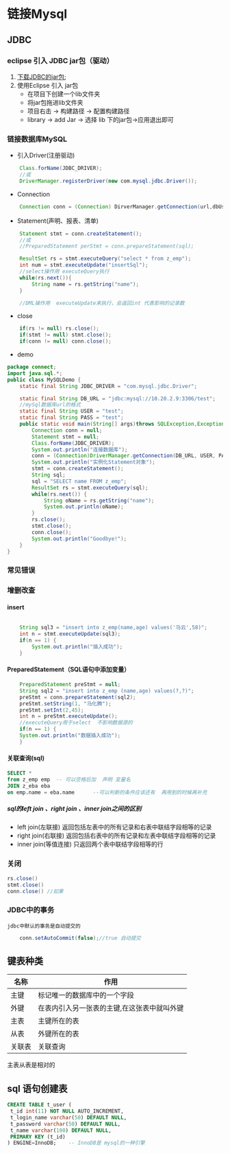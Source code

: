 # 链接Mysql

## JDBC

### eclipse 引入 JDBC jar包（驱动）

1. [下载JDBC的jar包](mysql-connector-java-5.1.39-bin.jar);
2. 使用Eclipse 引入 jar包
    * 在项目下创建一个lib文件夹
    * 将jar包拖进lib文件夹
    * 项目右击 -> 构建路径 -> 配置构建路径
    * library -> add Jar -> 选择 lib 下的jar包->应用退出即可

### 链接数据库MySQL

* 引入Driver(注册驱动)

```java
    Class.forName(JDBC_DRIVER);
    //或
    DriverManager.registerDriver(new com.mysql.jdbc.Driver());
```

* Connection

```java
    Connection conn = (Connection) DirverManager.getConnection(url,dbUser,dbPassword);
```

* Statement(声明、报表、清单)

```java
    Statement stmt = conn.createStatement();
    //或
    //PreparedStatement perStmt = conn.prepareStatement(sql);

    ResultSet rs = stmt.executeQuery("select * from z_emp");
    int num = stmt.executeUpdate("insertSql");
    //select操作用 executeQuery执行
    while(rs.next()){
        String name = rs.getString("name");
    }

    //DML操作用  executeUpdate来执行，会返回int 代表影响的记录数
```

* close

```java
    if(rs != null) rs.close();
    if(stmt != null) stmt.close();
    if(conn != null) conn.close();
```

* demo

```java
package connect;
import java.sql.*;
public class MySQLDemo {
    static final String JDBC_DRIVER = "com.mysql.jdbc.Driver";

    static final String DB_URL = "jdbc:mysql://10.20.2.9:3306/test";
    //mySql数据库url的格式
    static final String USER = "test";
    static final String PASS = "test";
    public static void main(String[] args)throws SQLException,Exception {
        Connection conn = null;
        Statement stmt = null;
        Class.forName(JDBC_DRIVER);
        System.out.println("连接数据库");
        conn = (Connection)DriverManager.getConnection(DB_URL, USER, PASS);
        System.out.println("实例化Statement对象");
        stmt = conn.createStatement();
        String sql;
        sql = "SELECT name FROM z_emp";
        ResultSet rs = stmt.executeQuery(sql);
        while(rs.next()) {
            String oName = rs.getString("name");
            System.out.println(oName);
        }
        rs.close();
        stmt.close();
        conn.close();
        System.out.println("Goodbye!");
    }
}
```

### 常见错误

### 增删改查

#### insert

```java

    String sql3 = "insert into z_emp(name,age) values('马云',58)";
    int n = stmt.executeUpdate(sql3);
    if(n == 1) {
        System.out.println("插入成功");
    }
```

#### PreparedStatement（SQL语句中添加变量）

```java
    PreparedStatement preStmt = null;
    String sql2 = "insert into z_emp (name,age) values(?,?)";
    preStmt = conn.prepareStatement(sql2);
    preStmt.setString(1, "马化腾");
    preStmt.setInt(2,45);
    int n = preStmt.executeUpdate();
    //executeQuery用于select  不影响数据源的
    if(n == 1) {
    System.out.println("数据插入成功");
    }
```

#### 关联查询(sql)

```sql
SELECT *
from z_emp emp  -- 可以空格后加  声明 变量名
JOIN z_eba eba
on emp.name = eba.name      --可以判断的条件应该还有  再用到的时候再补充
```

##### sql的left join 、right join 、inner join之间的区别

* left join(左联接) 返回包括左表中的所有记录和右表中联结字段相等的记录
* right join(右联接) 返回包括右表中的所有记录和左表中联结字段相等的记录
* inner join(等值连接) 只返回两个表中联结字段相等的行

### 关闭

```java
rs.close()
stmt.close()
conn.close() //如果
```

### JDBC中的事务

    jdbc中默认的事务是自动提交的

```java
    conn.setAutoCommit(false);//true 自动提交
```

## 键表种类

名称 | 作用
-|-
主键 | 标记唯一的数据库中的一个字段
外键 | 在表内引入另一张表的主键,在这张表中就叫外键
主表 | 主键所在的表
从表 | 外键所在的表
关联表 | 关联查询

主表从表是相对的

## sql 语句创建表

```sql
CREATE TABLE t_user (
 t_id int(11) NOT NULL AUTO_INCREMENT,
 t_login_name varchar(50) DEFAULT NULL,
 t_password varchar(50) DEFAULT NULL,
 t_name varchar(100) DEFAULT NULL,
 PRIMARY KEY (t_id)
) ENGINE=InnoDB;    -- InnoDB是 mysql的一种引擎
```